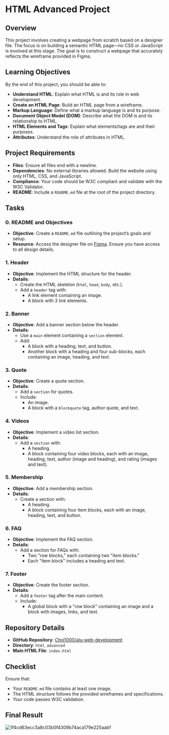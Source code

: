 # HTML Advanced Project

## Overview

This project involves creating a webpage from scratch based on a designer file. The focus is on building a semantic HTML page—no CSS or JavaScript is involved at this stage. The goal is to construct a webpage that accurately reflects the wireframe provided in Figma.

## Learning Objectives

By the end of this project, you should be able to:

- **Understand HTML**: Explain what HTML is and its role in web development.
- **Create an HTML Page**: Build an HTML page from a wireframe.
- **Markup Language**: Define what a markup language is and its purpose.
- **Document Object Model (DOM)**: Describe what the DOM is and its relationship to HTML.
- **HTML Elements and Tags**: Explain what elements/tags are and their purposes.
- **Attributes**: Understand the role of attributes in HTML.

## Project Requirements

- **Files**: Ensure all files end with a newline.
- **Dependencies**: No external libraries allowed. Build the website using only HTML, CSS, and JavaScript.
- **Compliance**: Your code should be W3C compliant and validate with the W3C Validator.
- **README**: Include a `README.md` file at the root of the project directory.

## Tasks

### 0. README and Objectives
- **Objective**: Create a `README.md` file outlining the project’s goals and setup.
- **Resource**: Access the designer file on [Figma](https://www.figma.com/). Ensure you have access to all design details.

### 1. Header
- **Objective**: Implement the HTML structure for the header.
- **Details**:
  - Create the HTML skeleton (`html`, `head`, `body`, etc.).
  - Add a `header` tag with:
    - A link element containing an image.
    - A block with 3 link elements.

### 2. Banner
- **Objective**: Add a banner section below the header.
- **Details**:
  - Use a `main` element containing a `section` element.
  - Add:
    - A block with a heading, text, and button.
    - Another block with a heading and four sub-blocks, each containing an image, heading, and text.

### 3. Quote
- **Objective**: Create a quote section.
- **Details**:
  - Add a `section` for quotes.
  - Include:
    - An image.
    - A block with a `blockquote` tag, author quote, and text.

### 4. Videos
- **Objective**: Implement a video list section.
- **Details**:
  - Add a `section` with:
    - A heading.
    - A block containing four video blocks, each with an image, heading, text, author (image and heading), and rating (images and text).

### 5. Membership
- **Objective**: Add a membership section.
- **Details**:
  - Create a section with:
    - A heading.
    - A block containing four item blocks, each with an image, heading, text, and button.

### 6. FAQ
- **Objective**: Implement the FAQ section.
- **Details**:
  - Add a section for FAQs with:
    - Two "row blocks," each containing two "item blocks."
    - Each "item block" includes a heading and text.

### 7. Footer
- **Objective**: Create the footer section.
- **Details**:
  - Add a `footer` tag after the main content.
  - Include:
    - A global block with a "row block" containing an image and a block with images, links, and text.

## Repository Details

- **GitHub Repository**: [Chol1000/alu-web-development](https://github.com/Chol1000/alu-web-development)
- **Directory**: `html_advanced`
- **Main HTML File**: `index.html`

## Checklist

Ensure that:
- Your `README.md` file contains at least one image.
- The HTML structure follows the provided wireframes and specifications.
- Your code passes W3C validation.

## Final Result
![1f4cd63ecc3a8c03b0f4309b74aca179e225aabf](https://github.com/Ronnie5562/alu-web-development/assets/110787129/0d7e583a-637f-448d-97ea-f2bad56727d2)
